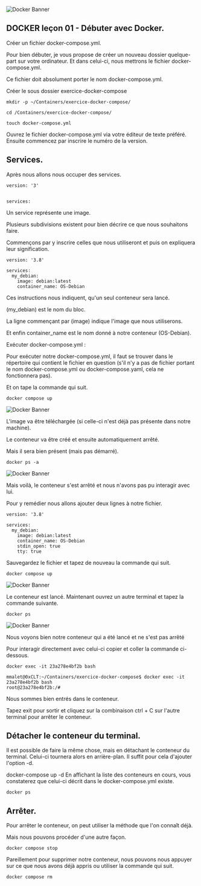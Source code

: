 ![Docker Banner](https://thingsolver.com/wp-content/uploads/docker-cover.png)

## DOCKER leçon 01 - Débuter avec Docker.

Créer un fichier docker-compose.yml.

Pour bien débuter, je vous propose de créer un nouveau dossier quelque-part sur votre ordinateur. Et dans celui-ci, nous mettrons le fichier docker-compose.yml.

Ce fichier doit absolument porter le nom docker-compose.yml.

Créer le sous dossier exercice-docker-compose

```
mkdir -p ~/Containers/exercice-docker-compose/
```
```
cd /Containers/exercice-docker-compose/
```

```
touch docker-compose.yml
```

Ouvrez le fichier docker-compose.yml via votre éditeur de texte préféré. Ensuite commencez par inscrire le numéro de la version.

## Services.

Après nous allons nous occuper des services.

```
version: '3'


services:
```

Un service représente une image.

Plusieurs subdivisions existent pour bien décrire ce que nous souhaitons faire. 

Commençons par y inscrire celles que nous utiliseront et puis on expliquera leur signification.
```
version: '3.8'

services:
  my_debian:
    image: debian:latest
    container_name: OS-Debian
```
Ces instructions nous indiquent, qu'un seul conteneur sera lancé. 

(my_debian) est le nom du bloc. 

La ligne commençant par (image) indique l'image que nous utiliserons. 

Et enfin container_name est le nom donné à notre conteneur (OS-Debian).

Exécuter docker-compose.yml :

Pour exécuter notre docker-compose.yml, il faut se trouver dans le répertoire qui contient le fichier en question (s'il n'y a pas de fichier portant le nom docker-compose.yml ou docker-compose.yaml, cela ne fonctionnera pas).

Et on tape la commande qui suit.
```
docker compose up
```
![Docker Banner](./images/leçon_01_00.png)

L'image va être téléchargée (si celle-ci n'est déjà pas présente dans notre machine). 

Le conteneur va être créé et ensuite automatiquement arrêté.

Mais il sera bien présent (mais pas démarré).
```
docker ps -a
```
![Docker Banner](./images/leçon_01_02.png)

Mais voilà, le conteneur s'est arrêté et nous n'avons pas pu interagir avec lui.

Pour y remédier nous allons ajouter deux lignes à notre fichier.

```
version: '3.8'

services:
  my_debian:
    image: debian:latest
    container_name: OS-Debian
    stdin_open: true
    tty: true
```
Sauvegardez le fichier et tapez de nouveau la commande qui suit.
```
docker compose up
```
![Docker Banner](./images/leçon_01_03.png)

Le conteneur est lancé. Maintenant ouvrez un autre terminal et tapez la commande suivante.
```
docker ps
```
![Docker Banner](./images/leçon_01_04.png)

Nous voyons bien notre conteneur qui a été lancé et ne s'est pas arrêté

Pour interagir directement avec celui-ci copier et coller la commande ci-dessous.
```
docker exec -it 23a278e4bf2b bash
```
```
mmalet@0xCLT:~/Containers/exercice-docker-compose$ docker exec -it 23a278e4bf2b bash
root@23a278e4bf2b:/#
```
Nous sommes bien entrés dans le conteneur.

Tapez exit pour sortir et cliquez sur la combinaison ctrl + C sur l'autre terminal pour arrêter le conteneur.

## Détacher le conteneur du terminal.

Il est possible de faire la même chose, mais en détachant le conteneur du terminal. Celui-ci tournera alors en arrière-plan. Il suffit pour cela d'ajouter l'option -d.

docker-compose up -d
En affichant la liste des conteneurs en cours, vous constaterez que celui-ci décrit dans le docker-compose.yml existe.
```
docker ps
```
## Arrêter.

Pour arrêter le conteneur, on peut utiliser la méthode que l'on connaît déjà.

Mais nous pouvons procéder d'une autre façon.
```
docker compose stop
```
Pareillement pour supprimer notre conteneur, nous pouvons nous appuyer sur ce que nous avons déjà appris ou utiliser la commande qui suit.
```
docker compose rm
```
